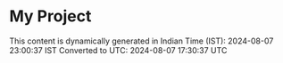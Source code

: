 # My Project

This content is dynamically generated in Indian Time (IST): 2024-08-07 23:00:37 IST
Converted to UTC: 2024-08-07 17:30:37 UTC
